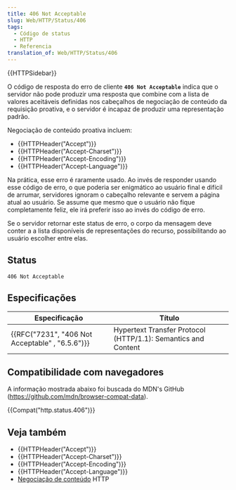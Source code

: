 ```yaml
---
title: 406 Not Acceptable
slug: Web/HTTP/Status/406
tags:
  - Código de status
  - HTTP
  - Referencia
translation_of: Web/HTTP/Status/406
---
```

{{HTTPSidebar}}

O código de resposta do erro de cliente **`406 Not Acceptable`** indica que o servidor não pode produzir uma resposta que combine com a lista de valores aceitáveis definidas nos cabeçalhos de negociação de conteúdo da requisição proativa, e o servidor é incapaz de produzir uma representação padrão.

Negociação de conteúdo proativa incluem:

- {{HTTPHeader("Accept")}}
- {{HTTPHeader("Accept-Charset")}}
- {{HTTPHeader("Accept-Encoding")}}
- {{HTTPHeader("Accept-Language")}}

Na prática, esse erro é raramente usado. Ao invés de responder usando esse código de erro, o que poderia ser enigmático ao usuário final e difícil de arrumar, servidores ignoram o cabeçalho relevante e servem a página atual ao usuário. Se assume que mesmo que o usuário não fique completamente feliz, ele irá preferir isso ao invés do código de erro.

Se o servidor retornar este status de erro, o corpo da mensagem deve conter a a lista disponíveis de representações do recurso, possibilitando ao usuário escolher entre elas.

## Status

    406 Not Acceptable

## Especificações

| Especificação                                                    | Título                                                        |
| ---------------------------------------------------------------- | ------------------------------------------------------------- |
| {{RFC("7231", "406 Not Acceptable" , "6.5.6")}} | Hypertext Transfer Protocol (HTTP/1.1): Semantics and Content |

## Compatibilidade com navegadores

A informação mostrada abaixo foi buscada do MDN's GitHub (<https://github.com/mdn/browser-compat-data>).

{{Compat("http.status.406")}}

## Veja também

- {{HTTPHeader("Accept")}}
- {{HTTPHeader("Accept-Charset")}}
- {{HTTPHeader("Accept-Encoding")}}
- {{HTTPHeader("Accept-Language")}}
- [Negociação de conteúdo](/pt-BR/docs/Web/HTTP/Content_negotiation) HTTP
